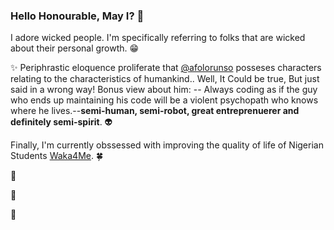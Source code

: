 ### Hello Honourable, May I? 👋

I adore wicked people. I'm specifically referring to folks that are wicked about their personal growth. :grin:

:sparkles: Periphrastic eloquence proliferate that [@afolorunso](https://twitter.com/afolorunso) posseses characters relating to the characteristics of humankind.. Well, It Could be true, But just said in a wrong way! Bonus view about him: -- Always coding as if the guy who ends up maintaining his code will be a violent psychopath who knows where he lives.--**semi-human, semi-robot, great entreprenuerer and definitely semi-spirit**. :alien:

Finally, I'm currently obssessed with improving the quality of life of Nigerian Students [Waka4Me](https://waka4me.herokuapp.com). :four_leaf_clover: 

:seedling:

:seedling:

:seedling:
